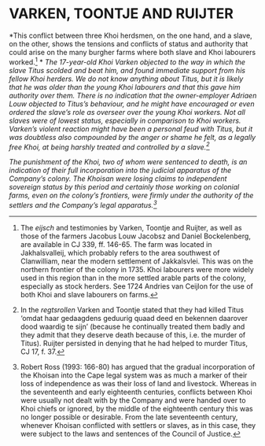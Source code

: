 # VARKEN, TOONTJE AND RUIJTER

*This conflict between three Khoi herdsmen, on the one hand, and a slave, on the other, shows the tensions and conflicts of status and authority that could arise on the many burgher farms where both slave and Khoi labourers worked.[^1] * *The 17-year-old Khoi Varken objected to the way in which the slave Titus scolded and beat him, and found immediate support from his fellow Khoi herders. We do not know anything about Titus, but it is likely that he was older than the young Khoi labourers and that this gave him authority over them. There is no indication that the owner-employer Adriaen Louw objected to Titus’s behaviour, and he might have encouraged or even ordered the slave’s role as overseer over the young Khoi workers. Not all slaves were of lowest status, especially in comparison to Khoi workers. Varken’s violent reaction might have been a personal feud with Titus, but it was doubtless also compounded by the anger or shame he felt, as a legally free Khoi, at being harshly treated and controlled by a slave.[^2]*

*The punishment of the Khoi, two of whom were sentenced to death, is an indication of their full incorporation into the judicial apparatus of the Company’s colony. The Khoisan were losing claims to independent sovereign status by this period and certainly those working on colonial farms, even on the colony’s frontiers, were firmly under the authority of the settlers and the Company’s legal apparatus.[^3]*

[^1]: The *eijsch* and testimonies by Varken, Toontje and Ruijter, as well as those of the farmers Jacobus Louw Jacobsz and Daniel Bockelenberg, are available in CJ 339, ff. 146-65. The farm was located in Jakhalsvalleij, which probably refers to the area southwest of Clanwilliam, near the modern settlement of Jakkalsvlei. This was on the northern frontier of the colony in 1735. Khoi labourers were more widely used in this region than in the more settled arable parts of the colony, especially as stock herders. See 1724 Andries van Ceijlon for the use of both Khoi and slave labourers on farms.

[^2]: In the *regtsrollen* Varken and Toontje stated that they had killed Titus ‘omdat haar gedaagdens geduurig quaad deed en bekennen daarover dood waardig te sijn’ (because he continually treated them badly and they admit that they deserve death because of this, i.e. the murder of Titus). Ruijter persisted in denying that he had helped to murder Titus, CJ 17, f. 37.

[^3]: Robert Ross (1993: 166-80) has argued that the gradual incorporation of the Khoisan into the Cape legal system was as much a marker of their loss of independence as was their loss of land and livestock. Whereas in the seventeenth and early eighteenth centuries, conflicts between Khoi were usually not dealt with by the Company and were handed over to Khoi chiefs or ignored, by the middle of the eighteenth century this was no longer possible or desirable. From the late seventeenth century, whenever Khoisan conflicted with settlers or slaves, as in this case, they were subject to the laws and sentences of the Council of Justice.